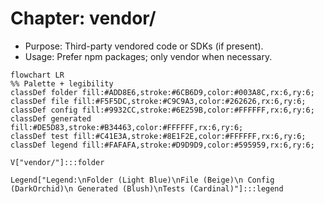 # Chapter: vendor/

- Purpose: Third-party vendored code or SDKs (if present).
- Usage: Prefer npm packages; only vendor when necessary.

```mermaid
flowchart LR
%% Palette + legibility
classDef folder fill:#ADD8E6,stroke:#6CB6D9,color:#003A8C,rx:6,ry:6;
classDef file fill:#F5F5DC,stroke:#C9C9A3,color:#262626,rx:6,ry:6;
classDef config fill:#9932CC,stroke:#6E259B,color:#FFFFFF,rx:6,ry:6;
classDef generated fill:#DE5D83,stroke:#B34463,color:#FFFFFF,rx:6,ry:6;
classDef test fill:#C41E3A,stroke:#8E1F2E,color:#FFFFFF,rx:6,ry:6;
classDef legend fill:#FAFAFA,stroke:#D9D9D9,color:#595959,rx:6,ry:6;

V["vendor/"]:::folder

Legend["Legend:\nFolder (Light Blue)\nFile (Beige)\n Config (DarkOrchid)\n Generated (Blush)\nTests (Cardinal)"]:::legend
```

